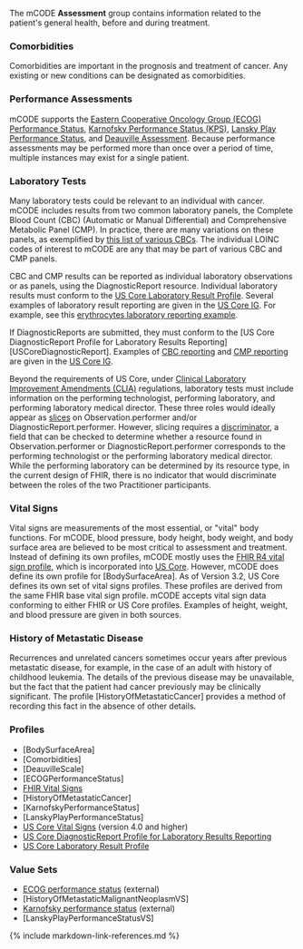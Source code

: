 The mCODE **Assessment** group contains information related to the patient's general health, before and during treatment.

### Comorbidities

Comorbidities are important in the prognosis and treatment of cancer. Any existing or new conditions can be designated as comorbidities.

### Performance Assessments

mCODE supports the [Eastern Cooperative Oncology Group (ECOG) Performance Status](https://ecog-acrin.org/resources/ecog-performance-status), [Karnofsky Performance Status (KPS)](https://www.ncbi.nlm.nih.gov/pmc/articles/PMC3722041/), [Lansky Play Performance Status](https://pubmed.ncbi.nlm.nih.gov/4027922/), and [Deauville Assessment](https://www.ncbi.nlm.nih.gov/books/NBK65726/table/CDR0000062933__831/). Because performance assessments may be performed more than once over a period of time, multiple instances may exist for a single patient.

### Laboratory Tests

Many laboratory tests could be relevant to an individual with cancer. mCODE includes results from two common laboratory panels, the Complete Blood Count (CBC) (Automatic or Manual Differential) and Comprehensive Metabolic Panel (CMP). In practice, there are many variations on these panels, as exemplified by [this list of various CBCs](https://search.loinc.org/searchLOINC/search.zul?query=CBC). The individual LOINC codes of interest to mCODE are any that may be part of various CBC and CMP panels.

CBC and CMP results can be reported as individual laboratory observations or as panels, using the DiagnosticReport resource. Individual laboratory results must conform to the [US Core Laboratory Result Profile](http://hl7.org/fhir/us/core/StructureDefinition-us-core-observation-lab.html). Several examples of laboratory result reporting are given in the [US Core IG](http://hl7.org/fhir/us/core/index.html). For example, see this [erythrocytes laboratory reporting example](http://hl7.org/fhir/us/core/Observation-erythrocytes.html).

If DiagnosticReports are submitted, they must conform to the [US Core DiagnosticReport Profile for Laboratory Results Reporting][USCoreDiagnosticReport]. Examples of [CBC reporting](http://hl7.org/fhir/us/core/DiagnosticReport-cbc.html) and [CMP reporting](http://hl7.org/fhir/us/core/DiagnosticReport-metabolic-panel.html) are given in the [US Core IG](http://hl7.org/fhir/us/core/index.html).

Beyond the requirements of US Core, under [Clinical Laboratory Improvement Amendments (CLIA)](https://www.cms.gov/Regulations-and-Guidance/Legislation/CLIA/index.html?redirect=/clia) regulations, laboratory tests must include information on the performing technologist, performing laboratory, and performing laboratory medical director. These three roles would ideally appear as [slices](https://www.hl7.org/fhir/profiling.html#slicing) on Observation.performer and/or DiagnosticReport.performer. However, slicing requires a [discriminator](https://www.hl7.org/fhir/profiling.html#discriminator), a field that can be checked to determine whether a resource found in Observation.performer or DiagnosticReport.performer corresponds to the performing technologist or the performing laboratory medical director. While the performing laboratory can be determined by its resource type, in the current design of FHIR, there is no indicator that would discriminate between the roles of the two Practitioner participants.

### Vital Signs

Vital signs are measurements of the most essential, or "vital" body functions. For mCODE, blood pressure, body height, body weight, and body surface area are believed to be most critical to assessment and treatment. Instead of defining its own profiles, mCODE mostly uses the [FHIR R4 vital sign profile](http://hl7.org/fhir/R4/observation-vitalsigns.html), which is incorporated into [US Core](http://hl7.org/fhir/us/core/index.html). However, mCODE does define its own profile for [BodySurfaceArea]. As of Version 3.2, US Core defines its own set of vital signs profiles. These profiles are derived from the same FHIR base vital sign profile. mCODE accepts vital sign data conforming to either FHIR or US Core profiles. Examples of height, weight, and blood pressure are given in both sources.

### History of Metastatic Disease

Recurrences and unrelated cancers sometimes occur years after previous metastatic disease, for example, in the case of an adult with history of childhood leukemia. The details of the previous disease may be unavailable, but the fact that the patient had cancer previously may be clinically significant. The profile [HistoryOfMetastaticCancer] provides a method of recording this fact in the absence of other details.

### Profiles

* [BodySurfaceArea]
* [Comorbidities]
* [DeauvilleScale]
* [ECOGPerformanceStatus]
* [FHIR Vital Signs](https://www.hl7.org/fhir/observation-vitalsigns.html)
* [HistoryOfMetastaticCancer]
* [KarnofskyPerformanceStatus]
* [LanskyPlayPerformanceStatus]
* [US Core Vital Signs](https://hl7.org/fhir/us/core/4.0.0/StructureDefinition-us-core-vital-signs.html) (version 4.0 and higher)
* [US Core DiagnosticReport Profile for Laboratory Results Reporting](http://hl7.org/fhir/us/core/StructureDefinition-us-core-diagnosticreport-lab.html)
* [US Core Laboratory Result Profile](http://hl7.org/fhir/us/core/StructureDefinition-us-core-observation-lab.html)

### Value Sets

* [ECOG performance status](https://loinc.org/LL529-9) (external)
* [HistoryOfMetastaticMalignantNeoplasmVS]
* [Karnofsky performance status](https://loinc.org/LL4986-7) (external)
* [LanskyPlayPerformanceStatusVS]

{% include markdown-link-references.md %}
